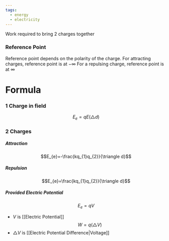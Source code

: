 ```yaml
---
tags:
  - energy
  - electricity
---
```

Work required to bring 2 charges together
### Reference Point
Reference point depends on the polarity of the charge. 
For attracting charges, reference point is at $-\infty$
For a repulsing charge, reference point is at $\infty$
# Formula
### 1 Charge in field
$$E_{e}=qE(\triangle d)$$
### 2 Charges
##### Attraction
$$E_{e}=-\frac{kq_{1}q_{2}}{\triangle d}$$
##### Repulsion
$$E_{e}=\frac{kq_{1}q_{2}}{\triangle d}$$
##### Provided Electric Potential
$$E_{e}=qV$$
- $V$ is [[Electric Potential]]
$$W=q(\triangle V)$$
- $\triangle V$ is [[Electric Potential Difference|Voltage]]